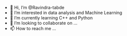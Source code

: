 - 👋 Hi, I’m @Ravindra-tabde
- 👀 I’m interested in data analysis and Machine Learning
- 🌱 I’m currently learning C++ and Python
- 💞️ I’m looking to collaborate on ...
- 📫 How to reach me ...

<!---
Ravindra-tabde/Ravindra-tabde is a ✨ special ✨ repository because its `README.md` (this file) appears on your GitHub profile.
You can click the Preview link to take a look at your changes.
--->
